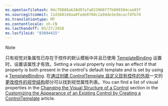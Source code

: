 ```yaml
---
ms.openlocfilehash: 04c78888a638d97a7a023968f77b899304caa93f
ms.sourcegitcommit: 11d168140aa8fade0768c2a9dde3e3bcacfdfb7d
ms.translationtype: MT
ms.contentlocale: zh-CN
ms.lasthandoff: 05/27/2020
ms.locfileid: "83894415"
---
```

> [!NOTE]
>  <span data-ttu-id="c2f7d-101">只有视觉对象属性已存在于控件的默认模板中并且已使用 [TemplateBinding](/dotnet/framework/wpf/advanced/templatebinding-markup-extension) 设置时，设置该属性才有效。</span><span class="sxs-lookup"><span data-stu-id="c2f7d-101">Setting a visual property only has an effect if that property is both present in the control's default template and is set by using a [TemplateBinding](/dotnet/framework/wpf/advanced/templatebinding-markup-extension).</span></span> <span data-ttu-id="c2f7d-102">在[通过创建 ControlTemplate 自定义现有控件的外观](/dotnet/framework/wpf/controls/customizing-the-appearance-of-an-existing-control)一文的[更改控件的视觉结构](/dotnet/framework/wpf/controls/customizing-the-appearance-of-an-existing-control#changing-the-visual-structure-of-a-control)部分可以找到视觉属性列表。</span><span class="sxs-lookup"><span data-stu-id="c2f7d-102">You can find a list of visual properties in the [Changing the Visual Structure of a Control](/dotnet/framework/wpf/controls/customizing-the-appearance-of-an-existing-control#changing-the-visual-structure-of-a-control) section in the [Customizing the Appearance of an Existing Control by Creating a ControlTemplate](/dotnet/framework/wpf/controls/customizing-the-appearance-of-an-existing-control) article.</span></span>
  
